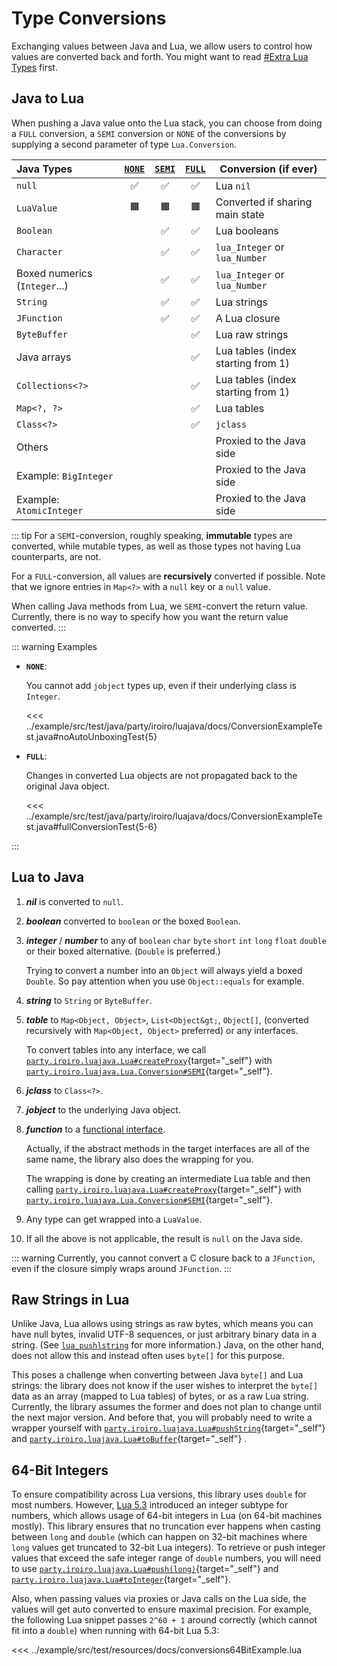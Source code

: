 # Type Conversions

Exchanging values between Java and Lua, we allow users to control how values are converted back and forth. You might want to read [#Extra Lua Types](./api.md#extra-lua-types) first.

## Java to Lua

When pushing a Java value onto the Lua stack, you can choose from doing a `FULL` conversion, a `SEMI` conversion  or `NONE` of the conversions by supplying a second parameter of type `Lua.Conversion`.

| Java Types                    | [`NONE`](#lua-conversion-none) | [`SEMI`](#lua-conversion-semi) | [`FULL`](#lua-conversion-full) | Conversion (if ever)               |
|:------------------------------|:------------------------------:|:------------------------------:|:------------------------------:|------------------------------------|
| `null`                        | :white_check_mark:             | :white_check_mark:             | :white_check_mark:             | Lua `nil`                          |
| `LuaValue`                    | :orange_square:                | :orange_square:                | :orange_square:                | Converted if sharing main state    |
| `Boolean`                     |                                | :white_check_mark:             | :white_check_mark:             | Lua booleans                       |
| `Character`                   |                                | :white_check_mark:             | :white_check_mark:             | `lua_Integer` or `lua_Number`      |
| Boxed numerics (`Integer`...) |                                | :white_check_mark:             | :white_check_mark:             | `lua_Integer` or `lua_Number`      |
| `String`                      |                                | :white_check_mark:             | :white_check_mark:             | Lua strings                        |
| `JFunction`                   |                                | :white_check_mark:             | :white_check_mark:             | A Lua closure                      |
| `ByteBuffer`                  |                                |                                | :white_check_mark:             | Lua raw strings                    |
| Java arrays                   |                                |                                | :white_check_mark:             | Lua tables (index starting from 1) |
| `Collections<?>`              |                                |                                | :white_check_mark:             | Lua tables (index starting from 1) |
| `Map<?, ?>`                   |                                |                                | :white_check_mark:             | Lua tables                         |
| `Class<?>`                    |                                |                                | :white_check_mark:             | `jclass`                           |
| Others                        |                                |                                |                                | Proxied to the Java side           |
| Example: `BigInteger`         |                                |                                |                                | Proxied to the Java side           |
| Example: `AtomicInteger`      |                                |                                |                                | Proxied to the Java side           |

::: tip
For a `SEMI`-conversion, roughly speaking, **immutable** types are converted,
while mutable types, as well as those types not having Lua counterparts, are not.

For a `FULL`-conversion, all values are **recursively** converted if possible.
Note that we ignore entries in `Map<?>` with a `null` key or a `null` value.

When calling Java methods from Lua, we `SEMI`-convert the return value.
Currently, there is no way to specify how you want the return value converted.
:::

::: warning Examples
- **`NONE`**:

  You cannot add `jobject` types up, even if their underlying class is `Integer`.

  <<< ../example/src/test/java/party/iroiro/luajava/docs/ConversionExampleTest.java#noAutoUnboxingTest{5}

- **`FULL`**:

  Changes in converted Lua objects are not propagated back to the original Java object.

  <<< ../example/src/test/java/party/iroiro/luajava/docs/ConversionExampleTest.java#fullConversionTest{5-6}

:::

## Lua to Java

1. ***nil*** is converted to `null`.
2. ***boolean*** converted to `boolean` or the boxed `Boolean`.
3. ***integer*** / ***number*** to any of `boolean` `char` `byte` `short` `int` `long` `float` `double` or their boxed alternative. (`Double` is preferred.)

   Trying to convert a number into an `Object` will always yield a boxed `Double`.
   So pay attention when you use `Object::equals` for example.

4. ***string*** to `String` or `ByteBuffer`.
5. ***table*** to `Map<Object, Object>`, `List<Object&gt;`, `Object[]`, (converted recursively with `Map<Object, Object>` preferred) or any interfaces.

   To convert tables into any interface,
   we call [`party.iroiro.luajava.Lua#createProxy`](./javadoc/party/iroiro/luajava/Lua.html#createProxy(java.lang.Class%5B%5D,party.iroiro.luajava.Lua.Conversion)){target="_self"}
   with [`party.iroiro.luajava.Lua.Conversion#SEMI`](./javadoc/party/iroiro/luajava/Lua.Conversion.html#SEMI){target="_self"}.

6. ***jclass*** to `Class<?>`.
7. ***jobject*** to the underlying Java object.
8. ***function*** to a [functional interface](https://docs.oracle.com/javase/specs/jls/se8/html/jls-9.html#jls-9.8).

   Actually, if the abstract methods in the target interfaces are all of the same name, the library also does the wrapping for you.

   The wrapping is done by creating an intermediate Lua table and then calling
   [`party.iroiro.luajava.Lua#createProxy`](./javadoc/party/iroiro/luajava/Lua.html#createProxy(java.lang.Class%5B%5D,party.iroiro.luajava.Lua.Conversion)){target="_self"}
   with [`party.iroiro.luajava.Lua.Conversion#SEMI`](./javadoc/party/iroiro/luajava/Lua.Conversion.html#SEMI){target="_self"}.

9. Any type can get wrapped into a `LuaValue`.
10. If all the above is not applicable, the result is `null` on the Java side.

::: warning
Currently, you cannot convert a C closure back to a `JFunction`, even if the closure simply wraps around `JFunction`.
:::

## Raw Strings in Lua

Unlike Java, Lua allows using strings as raw bytes, which means you can have null bytes,
invalid UTF-8 sequences, or just arbitrary binary data in a string.
(See [`lua_pushlstring`](https://www.lua.org/manual/5.1/manual.html#lua_pushlstring) for more information.)
Java, on the other hand, does not allow this and instead often uses `byte[]` for this purpose.

This poses a challenge when converting between Java `byte[]` and Lua strings:
the library does not know if the user wishes to interpret the `byte[]` data as an array (mapped to Lua tables) of bytes,
or as a raw Lua string. Currently, the library assumes the former and does not plan to change until the next major version.
And before that, you will probably need to write a wrapper yourself with
[`party.iroiro.luajava.Lua#pushString`](./javadoc/party/iroiro/luajava/Lua.html#push(java.nio.ByteBuffer)){target="_self"}
and
[`party.iroiro.luajava.Lua#toBuffer`](./javadoc/party/iroiro/luajava/Lua.html#toBuffer(int)){target="_self"} .

## 64-Bit Integers

To ensure compatibility across Lua versions, this library uses `double` for most numbers.
However, [Lua 5.3](https://www.lua.org/manual/5.3/manual.html#8.1) introduced an integer subtype
for numbers, which allows usage of 64-bit integers in Lua (on 64-bit machines mostly).
This library ensures that no truncation ever happens when casting between `long` and `double`
(which can happen on 32-bit machines where `long` values get truncated to 32-bit Lua integers).
To retrieve or push integer values that exceed the safe integer range of `double` numbers,
you will need to use
[`party.iroiro.luajava.Lua#push(long)`](./javadoc/party/iroiro/luajava/Lua.html#push(long)){target="_self"}
and
[`party.iroiro.luajava.Lua#toInteger`](./javadoc/party/iroiro/luajava/Lua.html#toInteger(int)){target="_self"}.

Also, when passing values via proxies or Java calls on the Lua side,
the values will get auto converted to ensure maximal precision.
For example, the following Lua snippet passes `2^60 + 1` around correctly
(which cannot fit into a `double`) when running with 64-bit Lua 5.3:

<<< ../example/src/test/resources/docs/conversions64BitExample.lua
